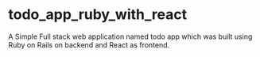 # todo_app_ruby_with_react
A Simple Full stack web application named todo app which was built using Ruby on Rails on backend and React as frontend.

